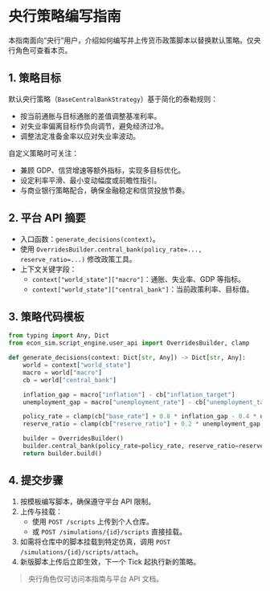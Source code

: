 # 央行策略编写指南

本指南面向“央行”用户，介绍如何编写并上传货币政策脚本以替换默认策略。仅央行角色可查看本页。

## 1. 策略目标

默认央行策略（`BaseCentralBankStrategy`）基于简化的泰勒规则：

- 按当前通胀与目标通胀的差值调整基准利率。
- 对失业率偏离目标作负向调节，避免经济过冷。
- 调整法定准备金率以应对失业率波动。

自定义策略时可关注：

- 兼顾 GDP、信贷增速等额外指标，实现多目标优化。
- 设定利率平滑、最小变动幅度或前瞻性指引。
- 与商业银行策略配合，确保金融稳定和信贷投放节奏。

## 2. 平台 API 摘要

- 入口函数：`generate_decisions(context)`。
- 使用 `OverridesBuilder.central_bank(policy_rate=..., reserve_ratio=...)` 修改政策工具。
- 上下文关键字段：
  - `context["world_state"]["macro"]`：通胀、失业率、GDP 等指标。
  - `context["world_state"]["central_bank"]`：当前政策利率、目标值。

## 3. 策略代码模板

```python
from typing import Any, Dict
from econ_sim.script_engine.user_api import OverridesBuilder, clamp

def generate_decisions(context: Dict[str, Any]) -> Dict[str, Any]:
    world = context["world_state"]
    macro = world["macro"]
    cb = world["central_bank"]

    inflation_gap = macro["inflation"] - cb["inflation_target"]
    unemployment_gap = macro["unemployment_rate"] - cb["unemployment_target"]

    policy_rate = clamp(cb["base_rate"] + 0.8 * inflation_gap - 0.4 * unemployment_gap, 0.0, 0.25)
    reserve_ratio = clamp(cb["reserve_ratio"] + 0.2 * unemployment_gap, 0.05, 0.35)

    builder = OverridesBuilder()
    builder.central_bank(policy_rate=policy_rate, reserve_ratio=reserve_ratio)
    return builder.build()
```

## 4. 提交步骤

1. 按模板编写脚本，确保遵守平台 API 限制。
2. 上传与挂载：
   - 使用 `POST /scripts` 上传到个人仓库。
   - 或 `POST /simulations/{id}/scripts` 直接挂载。
3. 如需将仓库中的脚本挂载到特定仿真，调用 `POST /simulations/{id}/scripts/attach`。
4. 新版脚本上传后立即生效，下一个 Tick 起执行新的策略。

> 央行角色仅可访问本指南与平台 API 文档。